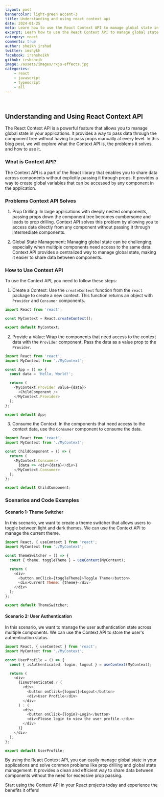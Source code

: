 ```yaml
---
layout: post
bannercolor: light-green accent-3
title: Understanding and using react context api
date: 2024-01-25
meta: Learn how to use the React Context API to manage global state in your applications. Understand what the Context API is, the problems it solves, and how to implement it with code examples.
excerpt: Learn how to use the React Context API to manage global state in your applications. Understand what the Context API is, the problems it solves, and how to implement it with code examples.
category: react
comments: true
author: sheikh irshad
twitter: imshykh
facebook: irshsheikh
github: irshsheik
image: /assets/images/rxjs-effects.jpg
categories:
    - react
    - javascript
    - typescript
    - all
---
```

 &nbsp;
## Understanding and Using React Context API

The React Context API is a powerful feature that allows you to manage global state in your applications. It provides a way to pass data through the component tree without having to pass props manually at every level. In this blog post, we will explore what the Context API is, the problems it solves, and how to use it.

### What is Context API?

The Context API is a part of the React library that enables you to share data across components without explicitly passing it through props. It provides a way to create global variables that can be accessed by any component in the application.

### Problems Context API Solves

1. Prop Drilling: In large applications with deeply nested components, passing props down the component tree becomes cumbersome and leads to prop drilling. Context API solves this problem by allowing you to access data directly from any component without passing it through intermediate components.

2. Global State Management: Managing global state can be challenging, especially when multiple components need access to the same data. Context API provides a centralized way to manage global state, making it easier to share data between components.

### How to Use Context API

To use the Context API, you need to follow these steps:

1. Create a Context: Use the `createContext` function from the `react` package to create a new context. This function returns an object with `Provider` and `Consumer` components.

```javascript
import React from 'react';

const MyContext = React.createContext();

export default MyContext;
```

2. Provide a Value: Wrap the components that need access to the context data with the `Provider` component. Pass the data as a value prop to the `Provider`.

```javascript
import React from 'react';
import MyContext from './MyContext';

const App = () => {
  const data = 'Hello, World!';

  return (
    <MyContext.Provider value={data}>
      <ChildComponent />
    </MyContext.Provider>
  );
};

export default App;
```

3. Consume the Context: In the components that need access to the context data, use the `Consumer` component to consume the data.

```javascript
import React from 'react';
import MyContext from './MyContext';

const ChildComponent = () => {
  return (
    <MyContext.Consumer>
      {data => <div>{data}</div>}
    </MyContext.Consumer>
  );
};

export default ChildComponent;
```

### Scenarios and Code Examples

#### Scenario 1: Theme Switcher

In this scenario, we want to create a theme switcher that allows users to toggle between light and dark themes. We can use the Context API to manage the current theme.

```javascript
import React, { useContext } from 'react';
import MyContext from './MyContext';

const ThemeSwitcher = () => {
  const { theme, toggleTheme } = useContext(MyContext);

  return (
    <div>
      <button onClick={toggleTheme}>Toggle Theme</button>
      <div>Current Theme: {theme}</div>
    </div>
  );
};

export default ThemeSwitcher;
```

#### Scenario 2: User Authentication

In this scenario, we want to manage the user authentication state across multiple components. We can use the Context API to store the user's authentication status.

```javascript
import React, { useContext } from 'react';
import MyContext from './MyContext';

const UserProfile = () => {
  const { isAuthenticated, login, logout } = useContext(MyContext);

  return (
    <div>
      {isAuthenticated ? (
        <div>
          <button onClick={logout}>Logout</button>
          <div>User Profile</div>
        </div>
      ) : (
        <div>
          <button onClick={login}>Login</button>
          <div>Please login to view the user profile.</div>
        </div>
      )}
    </div>
  );
};

export default UserProfile;
```

By using the React Context API, you can easily manage global state in your applications and solve common problems like prop drilling and global state management. It provides a clean and efficient way to share data between components without the need for excessive prop passing.

Start using the Context API in your React projects today and experience the benefits it offers!
